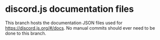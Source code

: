 # discord.js documentation files

This branch hosts the documentation JSON files used for https://discord.js.org/#/docs.
No manual commits should ever need to be done to this branch.
